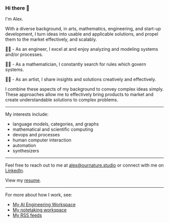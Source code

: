 ### Hi there 👋

I'm Alex.

With a diverse background, in arts, mathematics, engineering, and start-up development, I turn ideas into usable and applicable solutions, and propel them to the market effectively, and scalably.

👨‍💻 - As an engineer, I excel at and enjoy analyzing and modeling systems and/or processes. 

🧙‍♂️ - As a mathematician, I constantly search for rules which govern systems. 

👨‍🎨 - As an artist, I share insights and solutions creatively and effectively. 


I combine these aspects of my background to convey complex ideas simply. These approaches allow me to effectively bring products to market and create understandable solutions to complex problems.

---

My interests include:
- language models, categories, and graphs
- mathematical and scientific computing
- devops and processes
- human computer interaction
- automation
- synthesizers

---

Feel free to reach out to me at [alex@ournature.studio](mailto:alex@ournature.studio) or connect with me on [LinkedIn](https://linkedin.com/in/alexnodeland).

View my [resume](assets/resume.md).

---

For more about how I work, see:

- [My AI Engineering Workspace](https://github.com/alexnodeland/ai-engineering-workspace)
- [My notetaking workspace](https://github.com/alexnodeland/obsidian-vault-template)
- [My RSS feeds](https://github.com/alexnodeland/rss)
